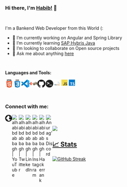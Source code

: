 <!--
### Hi there 👋


**alhabibdabbagh/alhabibdabbagh** is a ✨ _special_ ✨ repository because its `README.md` (this file) appears on your GitHub profile.


Great! Here's a summary of your current status and interests:

🔭 You’re currently working at Adesso.
🌱 You’re currently a Java developer focusing on Spring Boot microservices.
👯 You’re looking to collaborate on projects like Kodluyoruz and more.
🤔 You’re looking for help with Spring Library and English.
💬 You’re open to being asked about anything.
📫 People can reach you on LinkedIn as Habib Dabbağ.
😄 Your pronouns are 😄.
⚡ Fun fact: Be fun to be your live fun.
https://discord.gg/
-->

### Hi there, I'm [Habib!](https://www.linkedin.com/in/habibdabbag/) 👋


<br />

I'm a Bankend Web Developer from this World (: 

- 🔭 I’m currently working on Angular and Spring Library 
- 🌱 I’m currently learning [SAP Hybris Java ](https://github.com/alhabibdabbagh/bookLibrary)
- 👯 I’m looking to collaborate on Open source projects 
- 💬 Ask me about anything [here](https://www.linkedin.com/in/habibdabbag/)

<br />

**Languages and Tools:**  

<code><img height="20" src="https://raw.githubusercontent.com/github/explore/80688e429a7d4ef2fca1e82350fe8e3517d3494d/topics/javascript/javascript.png"></code>
<code><img height="20" src="https://raw.githubusercontent.com/github/explore/80688e429a7d4ef2fca1e82350fe8e3517d3494d/topics/typescript/typescript.png"></code>
<img align="left" alt="HTML5" width="26px" src="https://raw.githubusercontent.com/github/explore/80688e429a7d4ef2fca1e82350fe8e3517d3494d/topics/html/html.png" />
<img align="left" alt="CSS3" width="26px" src="https://raw.githubusercontent.com/github/explore/80688e429a7d4ef2fca1e82350fe8e3517d3494d/topics/css/css.png" />
<img align="left" alt="Visual Studio Code" width="26px" src="https://raw.githubusercontent.com/github/explore/80688e429a7d4ef2fca1e82350fe8e3517d3494d/topics/visual-studio-code/visual-studio-code.png" />
<img align="left" alt="Git" width="26px" src="https://raw.githubusercontent.com/github/explore/80688e429a7d4ef2fca1e82350fe8e3517d3494d/topics/git/git.png" />
<img align="left" alt="GitHub" width="26px" src="https://raw.githubusercontent.com/github/explore/78df643247d429f6cc873026c0622819ad797942/topics/github/github.png" />
<img align="left" alt="Terminal" width="26px" src="https://raw.githubusercontent.com/github/explore/80688e429a7d4ef2fca1e82350fe8e3517d3494d/topics/terminal/terminal.png" />
<img align="left" alt="MySQL" width="26px" src="https://raw.githubusercontent.com/github/explore/80688e429a7d4ef2fca1e82350fe8e3517d3494d/topics/mysql/mysql.png" />


<br />

### Connect with me:

[<img align="left" alt="alhabibdabbagh" width="22px" src="https://raw.githubusercontent.com/iconic/open-iconic/master/svg/globe.svg" />](https://alhabibtercumanlik.com)
[<img align="left" alt="alhabibdabbagh | YouTube" width="22px" src="https://cdn.jsdelivr.net/npm/simple-icons@v3/icons/youtube.svg" />](https://www.youtube.com/channel/UCZ8IlqGEdcgxi1R5VAYbJrg)
[<img align="left" alt="alhabibdabbagh | Twitter" width="22px" src="https://cdn.jsdelivr.net/npm/simple-icons@v3/icons/twitter.svg" />](https://twitter.com/habibdabbagh)
[<img align="left" alt="alhabibdabbagh | LinkedIn" width="22px" src="https://cdn.jsdelivr.net/npm/simple-icons@v3/icons/linkedin.svg" />](https://www.linkedin.com/in/habibdabbag)
[<img align="left" alt="alhabibdabbagh | Instagram" width="22px" src="https://cdn.jsdelivr.net/npm/simple-icons@v3/icons/instagram.svg" />](https://www.instagram.com/abu_7ub)
[<img align="left" alt="alhabibdabbagh | Hackerrank" width="22px" target="_blank" src="https://cdn.jsdelivr.net/npm/simple-icons@v3/icons/hackerrank.svg" />](https://www.hackerrank.com/habibdabbag)
<a href="https://discordapp.com/users/691741267570327632">
  <img align="left" alt="Anurag's Discord" width="21px" src="https://raw.githubusercontent.com/anuraghazra/anuraghazra/master/assets/discord-round.svg" />
</a>


<br />

<br />
<a href="https://github.com/alhabibdabbagh/github-readme-stats">
  <!-- Change the `github-readme-stats.anuraghazra1.vercel.app` to `github-readme-stats.vercel.app`  -->
  <img align="center" src="https://github-readme-stats.vercel.app/api/top-langs/?username=alhabibdabbagh&layout=compact&theme=material-palenight" />
  
## 📈 Stats
[![GitHub Streak](http://github-readme-streak-stats.herokuapp.com?user=alhabibdabbagh&theme=dark&background=000000)](https://git.io/streak-stats)

</a>
<!-- <details>
   
  <summary>:zap: GitHub Stats</summary>

  <img align="left" alt="Habib's GitHub Stats" src="https://github-readme-stats.codestackr.vercel.app/api?username=alhabibdabbagh&show_icons=true&hide_border=true" />

</details>
-->
